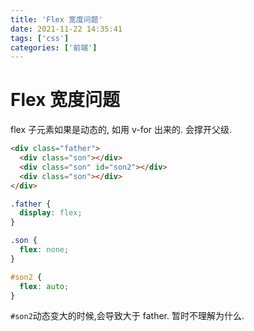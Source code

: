 ```yaml
---
title: 'Flex 宽度问题'
date: 2021-11-22 14:35:41
tags: ['css']
categories: ['前端']
---
```


# Flex 宽度问题

flex 子元素如果是动态的, 如用 v-for 出来的. 会撑开父级.

```html
<div class="father">
  <div class="son"></div>
  <div class="son" id="son2"></div>
  <div class="son"></div>
</div>
```

```css
.father {
  display: flex;
}

.son {
  flex: none;
}

#son2 {
  flex: auto;
}
```

`#son2`动态变大的时候,会导致大于 father. 暂时不理解为什么.
